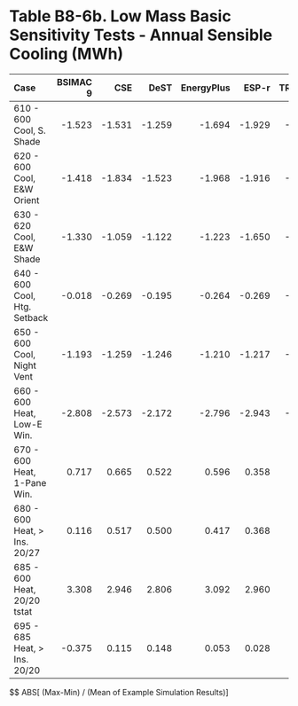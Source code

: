 # Table B8-6b. Low Mass Basic Sensitivity Tests - Annual Sensible Cooling (MWh)
| Case                         | BSIMAC 9 |    CSE |   DeST | EnergyPlus |  ESP-r | TRNSYS |     |    Min |    Max |   Mean | Dev % $$ |     | SuperSIM | 
|:---------------------------- | --------:| ------:| ------:| ----------:| ------:| ------:| ---:| ------:| ------:| ------:| --------:| ---:| --------:| 
| 610 - 600 Cool, S. Shade     |   -1.523 | -1.531 | -1.259 |     -1.694 | -1.929 | -1.663 |     | -1.929 | -1.259 | -1.600 |     41.9 |     |   -1.113 | 
| 620 - 600 Cool, E&W Orient   |   -1.418 | -1.834 | -1.523 |     -1.968 | -1.916 | -1.939 |     | -1.968 | -1.418 | -1.766 |     31.1 |     |   -1.834 | 
| 630 - 620 Cool, E&W Shade    |   -1.330 | -1.059 | -1.122 |     -1.223 | -1.650 | -1.268 |     | -1.650 | -1.059 | -1.275 |     46.4 |     |   -1.059 | 
| 640 - 600 Cool, Htg. Setback |   -0.018 | -0.269 | -0.195 |     -0.264 | -0.269 | -0.302 |     | -0.302 | -0.018 | -0.220 |    129.5 |     |   -0.269 | 
| 650 - 600 Cool, Night Vent   |   -1.193 | -1.259 | -1.246 |     -1.210 | -1.217 | -1.147 |     | -1.259 | -1.147 | -1.212 |      9.2 |     |   -1.259 | 
| 660 - 600 Heat, Low-E Win.   |   -2.808 | -2.573 | -2.172 |     -2.796 | -2.943 | -2.813 |     | -2.943 | -2.172 | -2.684 |     28.7 |     |   -2.573 | 
| 670 - 600 Heat, 1-Pane Win.  |    0.717 |  0.665 |  0.522 |      0.596 |  0.358 |  0.418 |     |  0.358 |  0.717 |  0.546 |     65.7 |     |    0.665 | 
| 680 - 600 Heat, > Ins. 20/27 |    0.116 |  0.517 |  0.500 |      0.417 |  0.368 |  0.530 |     |  0.116 |  0.530 |  0.408 |    101.6 |     |    0.517 | 
| 685 - 600 Heat, 20/20 tstat  |    3.308 |  2.946 |  2.806 |      3.092 |  2.960 |  3.072 |     |  2.806 |  3.308 |  3.031 |     16.6 |     |    2.946 | 
| 695 - 685 Heat, > Ins. 20/20 |   -0.375 |  0.115 |  0.148 |      0.053 |  0.028 |  0.188 |     | -0.375 |  0.188 |  0.026 |   2164.0 |     |    0.115 | 

$$ ABS[ (Max-Min) / (Mean of Example Simulation Results)]


